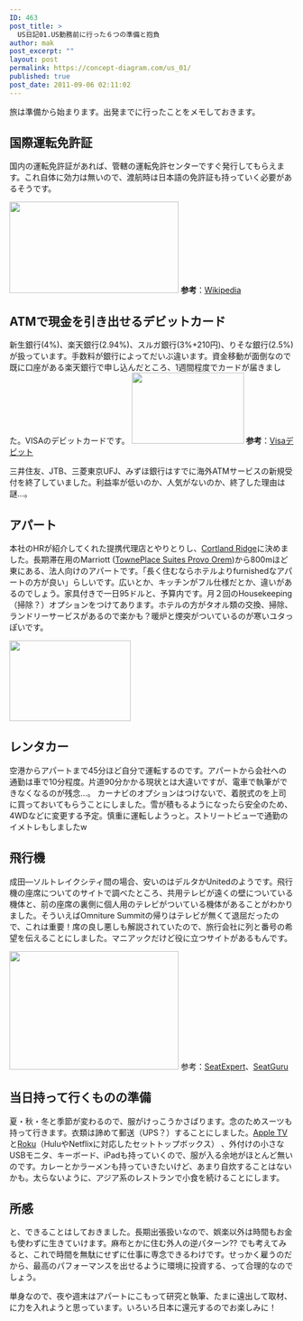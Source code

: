 ```yaml
---
ID: 463
post_title: >
  US日記01.US勤務前に行った６つの準備と抱負
author: mak
post_excerpt: ""
layout: post
permalink: https://concept-diagram.com/us_01/
published: true
post_date: 2011-09-06 02:11:02
---
```

旅は準備から始まります。出発までに行ったことをメモしておきます。

<h2>国際運転免許証</h2>

国内の運転免許証があれば、管轄の運転免許センターですぐ発行してもらえます。これ自体に効力は無いので、渡航時は日本語の免許証も持っていく必要があるそうです。

<img class="alignnone size-medium wp-image-437" src="http://res.cloudinary.com/mak00s/image/upload/h_162,w_300/v1509665519/license_rcbo4t.png" alt="" width="300" height="162" />
<strong>参考</strong>：<a href="http://ja.wikipedia.org/wiki/%E5%9B%BD%E9%9A%9B%E9%81%8B%E8%BB%A2%E5%85%8D%E8%A8%B1%E8%A8%BC">Wikipedia</a>

<h2>ATMで現金を引き出せるデビットカード</h2>

新生銀行(4%)、楽天銀行(2.94%)、スルガ銀行(3%+210円)、りそな銀行(2.5%)が扱っています。手数料が銀行によってだいぶ違います。資金移動が面倒なので既に口座がある楽天銀行で申し込んだところ、1週間程度でカードが届きました。VISAのデビットカードです。
<img class="alignnone size-medium wp-image-438" src="http://res.cloudinary.com/mak00s/image/upload/v1509665517/debit_mfu8gy.png" alt="" width="199" height="126" />
<strong>参考</strong>：<a href="http://www.visa-news.jp/debit/application.html">Visaデビット</a>

三井住友、JTB、三菱東京UFJ、みずほ銀行はすでに海外ATMサービスの新規受付を終了していました。利益率が低いのか、人気がないのか、終了した理由は謎...。

<h2>アパート</h2>

本社のHRが紹介してくれた提携代理店とやりとりし、<a href="http://www.apartmentguide.com/apartments/Utah/Orem/Cortland-Ridge/17239/">Cortland Ridge</a>に決めました。長期滞在用のMarriott (<a href="http://www.marriott.com/hotels/travel/slcto-towneplace-suites-provo-orem/">TownePlace Suites Provo Orem</a>)から800mほど東にある、法人向けのアパートです。「長く住むならホテルよりfurnishedなアパートの方が良い」らしいです。広いとか、キッチンがフル仕様だとか、違いがあるのでしょう。家具付きで一日95ドルと、予算内です。月２回のHousekeeping（掃除？）オプションをつけてあります。ホテルの方がタオル類の交換、掃除、ランドリーサービスがあるので楽かも？暖炉と煙突がついているのが寒いユタっぽいです。

<img class="alignnone size-medium wp-image-439" src="http://res.cloudinary.com/mak00s/image/upload/v1509665515/apart_hhtwvf.png" alt="" width="215" height="143" />

<h2>レンタカー</h2>

空港からアパートまで45分ほど自分で運転するのです。アパートから会社への通勤は車で10分程度。片道90分かかる現状とは大違いですが、電車で執筆ができなくなるのが残念...。
カーナビのオプションはつけないで、着脱式のを上司に買っておいてもらうことにしました。雪が積もるようになったら安全のため、4WDなどに変更する予定。慎重に運転しようっと。ストリートビューで通勤のイメトレもしましたw

<h2>飛行機</h2>

成田―ソルトレイクシティ間の場合、安いのはデルタかUnitedのようです。飛行機の座席についてのサイトで調べたところ、共用テレビが遠くの壁についている機体と、前の座席の裏側に個人用のテレビがついている機体があることがわかりました。そういえばOmniture Summitの帰りはテレビが無くて退屈だったので、これは重要！席の良し悪しも解説されていたので、旅行会社に列と番号の希望を伝えることにしました。マニアックだけど役に立つサイトがあるもんです。

<img class="alignnone size-medium wp-image-440" src="http://res.cloudinary.com/mak00s/image/upload/h_210,w_300/v1509665514/seat_ngfoxv.png" alt="" width="300" height="210" />
参考：<a href="http://seatexpert.com/seatmap/226/Delta_Air_Lines_Airbus_A330-200/">SeatExpert</a>、<a href="http://www.seatguru.com/charts/longhaul_economy.php">SeatGuru</a>

<h2>当日持って行くものの準備</h2>

夏・秋・冬と季節が変わるので、服がけっこうかさばります。念のためスーツも持って行きます。衣類は諦めて郵送（UPS？）することにしました。<a href="http://www.apple.com/jp/appletv/">Apple TV</a>と<a href="http://www.roku.com/">Roku</a>（HuluやNetflixに対応したセットトップボックス） 、外付けの小さなUSBモニタ、キーボード、iPadも持っていくので、服が入る余地がほとんど無いのです。カレーとかラーメンも持っていきたいけど、あまり自炊することはないかも。太らないように、アジア系のレストランで小食を続けることにします。

<h2>所感</h2>

と、できることはしておきました。長期出張扱いなので、娯楽以外は時間もお金も使わずに生きていけます。麻布とかに住む外人の逆パターン?? でも考えてみると、これで時間を無駄にせずに仕事に専念できるわけです。せっかく雇うのだから、最高のパフォーマンスを出せるように環境に投資する、って合理的なのでしょう。

単身なので、夜や週末はアパートにこもって研究と執筆、たまに遠出して取材、に力を入れようと思っています。いろいろ日本に還元するのでお楽しみに！